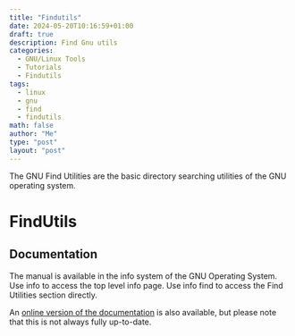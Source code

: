 ```yaml
---
title: "Findutils"
date: 2024-05-20T10:16:59+01:00
draft: true
description: Find Gnu utils
categories:
  - GNU/Linux Tools
  - Tutorials
  - Findutils
tags:
  - linux
  - gnu
  - find
  - findutils
math: false
author: "Me"
type: "post"
layout: "post"
---
```


The GNU Find Utilities are the basic directory searching utilities of the GNU
operating system.

<!--more-->

# FindUtils

## Documentation

The manual is available in the info system of the GNU Operating System. Use info
to access the top level info page. Use info find to access the Find Utilities
section directly.

An [online version of the
documentation](https://www.gnu.org/software/findutils/manual/html_mono/find.html)
is also available, but please note that this is not always fully up-to-date.
